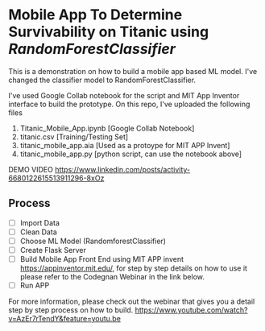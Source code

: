 # Mobile App To Determine Survivability on Titanic using *RandomForestClassifier*

This is a demonstration on how to build a mobile app based ML model. I've changed the classifier model to RandomForestClassifier.

I've used Google Collab notebook for the script and MIT App Inventor interface to build the prototype. On this repo, I've uploaded the following files

1. Titanic_Mobile_App.ipynb [Google Collab Notebook]
2. titanic.csv [Training/Testing Set]
3. titanic_mobile_app.aia [Used as a protoype for MIT APP Invent]
4. titanic_mobile_app.py [python script, can use the notebook above]

DEMO VIDEO https://www.linkedin.com/posts/activity-6680122615513911296-8xOz

## Process
- [ ] Import Data
- [ ] Clean Data
- [ ] Choose ML Model (RandomforestClassifier)
- [ ] Create Flask Server
- [ ] Build Mobile App Front End using MIT APP invent https://appinventor.mit.edu/, for step by step details on how to use it please refer to the Codegnan Webinar in the link below. 
- [ ] Run APP

For more information, please check out the webinar that gives you a detail step by step process on how to build. 
https://www.youtube.com/watch?v=AzEr7rTendY&feature=youtu.be
 
